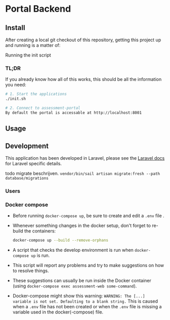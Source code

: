 # Portal Backend

## Install

After creating a local git checkout of this repository, getting this project up
and running is a matter of:

Running the init script

### TL;DR

If you already know how all of this works, this should be all the information
you need:

```sh
# 1. Start the applications
./init.sh

# 2. Connect to assessment-portal
By default the portal is accessable at http://localhost:8001
```

## Usage

## Development

This application has been developed in Laravel, please see the [Laravel docs][laravel-docs]
for Laravel specific details.

todo migrate beschrijven.
`vendor/bin/sail artisan migrate:fresh --path database/migrations`

### Users

### Docker compose

- Before running `docker-compose up`, be sure to create and edit a `.env` file .

- Whenever something changes in the docker setup, don't forget to re-build the
  containers:

  ```sh
  docker-compose up --build --remove-orphans
  ```

- A script that checks the develop environment is run when `docker-compose up`
is run.
- This script will report any problems and try to make suggestions 
on how to resolve things.
- These suggestions can usually be run inside the Docker container
 (using `docker-compose exec assessment-web some-command`).

- Docker-compose might show this warning:
  ```WARNING: The [...] variable is not set. Defaulting to a blank string.```
  This is caused when a `.env` file has not been created or when the `.env` file
  is missing a variable used in the docker(-compose) file.

[laravel-docs]: https://laravel.com/docs/9.x
